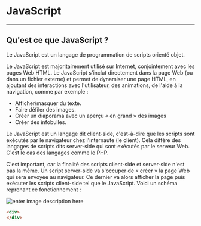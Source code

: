 # JavaScript 
---
## Qu'est ce que JavaScript ?



Le JavaScript est un langage de programmation de scripts orienté objet.

Le JavaScript est majoritairement utilisé sur Internet, conjointement avec les pages Web HTML. Le JavaScript s'inclut directement dans la page Web (ou dans un fichier externe) et permet de dynamiser une page HTML, en ajoutant des interactions avec l'utilisateur, des animations, de l'aide à la navigation, comme par exemple :

- Afficher/masquer du texte.
- Faire défiler des images.
- Créer un diaporama avec un aperçu « en grand » des images
- Créer des infobulles.

Le JavaScript est un langage dit client-side, c'est-à-dire que les scripts sont exécutés par le navigateur chez l'internaute (le client). Cela diffère des langages de scripts dits server-side qui sont exécutés par le serveur Web. C'est le cas des langages comme le PHP.

C'est important, car la finalité des scripts client-side et server-side n'est pas la même. Un script server-side va s'occuper de « créer » la page Web qui sera envoyée au navigateur. Ce dernier va alors afficher la page puis exécuter les scripts client-side tel que le JavaScript. Voici un schéma reprenant ce fonctionnement :

![enter image description here](https://user.oc-static.com/files/292001_293000/292939.png)

````html
<div>
</div>
````
